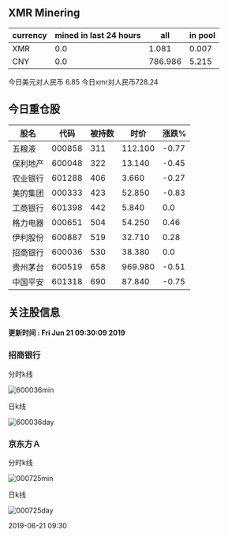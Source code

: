 ## XMR Minering

|currency|mined in last 24 hours|all|in pool|
|---|---|---|---|
|XMR|0.0|1.081|0.007|
|CNY|0.0|786.986|5.215|

今日美元对人民币 6.85	今日xmr对人民币728.24


## 今日重仓股 

|股名|代码|被持数|时价|涨跌%|
|---|---|---|---|---|
|五粮液|000858|311|112.100|-0.77|
|保利地产|600048|322|13.140|-0.45|
|农业银行|601288|406|3.660|-0.27|
|美的集团|000333|423|52.850|-0.83|
|工商银行|601398|442|5.840|0.0|
|格力电器|000651|504|54.250|0.46|
|伊利股份|600887|519|32.710|0.28|
|招商银行|600036|530|38.380|0.0|
|贵州茅台|600519|658|969.980|-0.51|
|中国平安|601318|690|87.840|-0.75|

## 关注股信息
**更新时间 : Fri Jun 21 09:30:09 2019**
### 招商银行 
分时k线

![600036min](http://image.sinajs.cn/newchart/min/n/sh600036.gif)

日k线

![600036day](http://image.sinajs.cn/newchart/daily/n/sh600036.gif)

### 京东方Ａ 
分时k线

![000725min](http://image.sinajs.cn/newchart/min/n/sz000725.gif)

日k线

![000725day](http://image.sinajs.cn/newchart/daily/n/sz000725.gif)

2019-06-21 09:30